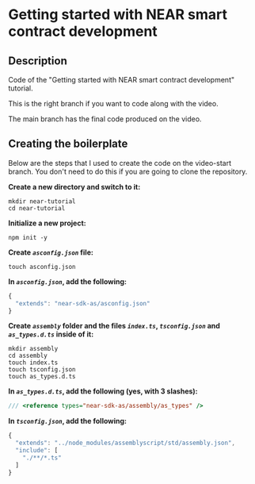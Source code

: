 Getting started with NEAR smart contract development
====================================================

## Description
Code of the "Getting started with NEAR smart contract development" tutorial.

This is the right branch if you want to code along with the video.

The main branch has the final code produced on the video.

## Creating the boilerplate
Below are the steps that I used to create the code on the video-start branch. You don't need to do this if you are going to clone the repository.

**Create a new directory and switch to it:**
```
mkdir near-tutorial
cd near-tutorial
```

**Initialize a new project:**
```
npm init -y
```

**Create *`asconfig.json`* file:**
```
touch asconfig.json
```

**In *`asconfig.json`*, add the following:**
```javascript
{
  "extends": "near-sdk-as/asconfig.json"
}
```

**Create *`assembly`* folder and the files *`index.ts`*, *`tsconfig.json`* and *`as_types.d.ts`* inside of it:**
```
mkdir assembly
cd assembly
touch index.ts
touch tsconfig.json
touch as_types.d.ts
```

**In *`as_types.d.ts`*, add the following (yes, with 3 slashes):**
```javascript
/// <reference types="near-sdk-as/assembly/as_types" />
```

**In *`tsconfig.json`*, add the following:**
```javascript
{
  "extends": "../node_modules/assemblyscript/std/assembly.json",
  "include": [
    "./**/*.ts"
  ]
}
```